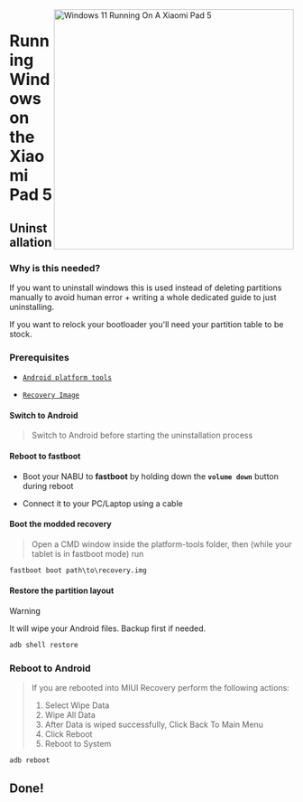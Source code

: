 <img align="right" src="https://raw.githubusercontent.com/erdilS/Port-Windows-11-Xiaomi-Pad-5/main/nabu.png" width="425" alt="Windows 11 Running On A Xiaomi Pad 5">

# Running Windows on the Xiaomi Pad 5

## Uninstallation

### Why is this needed?

If you want to uninstall windows this is used instead of deleting partitions manually to avoid human error + writing a whole dedicated guide to just uninstalling.

If you want to relock your bootloader you'll need your partition table to be stock.

### Prerequisites

- [```Android platform tools```](https://developer.android.com/studio/releases/platform-tools)
  
- [```Recovery Image```](https://github.com/erdilS/Port-Windows-11-Xiaomi-Pad-5/releases/download/1.0/recovery.img)

#### Switch to Android 
> Switch to Android before starting the uninstallation process

#### Reboot to fastboot
- Boot your NABU to **fastboot** by holding down the **`volume down`** button during reboot

- Connect it to your PC/Laptop using a cable

#### Boot the modded recovery
> Open a CMD window inside the platform-tools folder, then (while your tablet is in fastboot mode) run
```cmd
fastboot boot path\to\recovery.img
```

#### Restore the partition layout
> [!Warning]
> It will wipe your Android files. Backup first if needed.
```cmd
adb shell restore
```

### Reboot to Android 
> If you are rebooted into MIUI Recovery perform the following actions:
> 1. Select Wipe Data
> 2. Wipe All Data
> 3. After Data is wiped successfully, Click Back To Main Menu
> 4. Click Reboot
> 5. Reboot to System
```cmd
adb reboot 
```
## Done!
